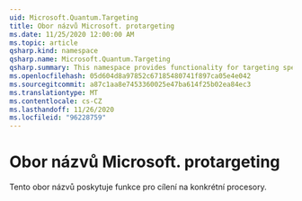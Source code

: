 ```yaml
---
uid: Microsoft.Quantum.Targeting
title: Obor názvů Microsoft. protargeting
ms.date: 11/25/2020 12:00:00 AM
ms.topic: article
qsharp.kind: namespace
qsharp.name: Microsoft.Quantum.Targeting
qsharp.summary: This namespace provides functionality for targeting specific quantum processors.
ms.openlocfilehash: 05d604d8a97852c67185480741f897ca05e4e042
ms.sourcegitcommit: a87c1aa8e7453360025e47ba614f25b02ea84ec3
ms.translationtype: MT
ms.contentlocale: cs-CZ
ms.lasthandoff: 11/26/2020
ms.locfileid: "96228759"
---
```

# <a name="microsoftquantumtargeting-namespace"></a>Obor názvů Microsoft. protargeting

Tento obor názvů poskytuje funkce pro cílení na konkrétní procesory.

